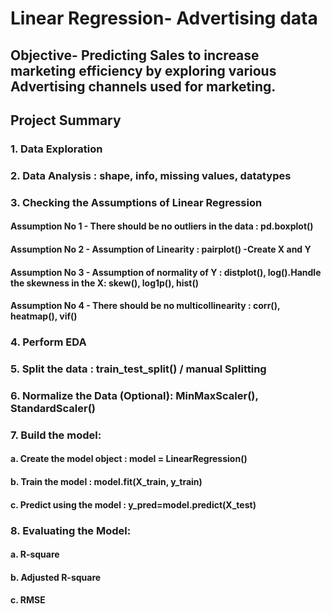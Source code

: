# Linear Regression- Advertising data

## Objective- Predicting Sales to increase marketing efficiency by exploring various Advertising channels used for marketing.

## Project Summary

### 1. Data Exploration
### 2. Data Analysis : shape, info, missing values, datatypes
### 3. Checking the Assumptions of Linear Regression
#### Assumption No 1 - There should be no outliers in the data : pd.boxplot()
#### Assumption No 2 - Assumption of Linearity : pairplot() -Create X and Y
#### Assumption No 3 - Assumption of normality of Y : distplot(), log().Handle the skewness in the X: skew(), log1p(), hist()
#### Assumption No 4 - There should be no multicollinearity : corr(), heatmap(), vif()
### 4. Perform EDA
### 5. Split the data : train_test_split() / manual Splitting
### 6. Normalize the Data (Optional): MinMaxScaler(), StandardScaler()
### 7. Build the model:
#### a. Create the model object : model = LinearRegression()
#### b. Train the model : model.fit(X_train, y_train)
#### c. Predict using the model : y_pred=model.predict(X_test)
### 8. Evaluating the Model:
#### a. R-square
#### b. Adjusted R-square
#### c. RMSE

